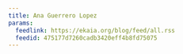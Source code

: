 ```yaml
---
title: Ana Guerrero Lopez
params:
  feedlink: https://ekaia.org/blog/feed/all.rss
  feedid: 475177d7260cadb3420eff4b8fd75075
---
```

